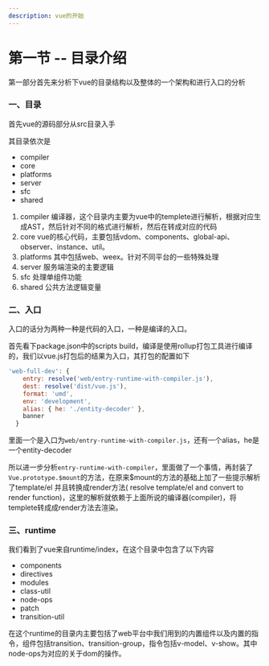 ```yaml
---
description: vue的开始
---
```


# 第一节 -- 目录介绍

第一部分首先来分析下vue的目录结构以及整体的一个架构和进行入口的分析

### 一、目录

首先vue的源码部分从src目录入手

其目录依次是

* compiler
* core
* platforms
* server
* sfc
* shared

1. compiler  编译器，这个目录内主要为vue中的templete进行解析，根据对应生成AST，然后针对不同的格式进行解析，然后在转成对应的代码
2. core vue的核心代码，主要包括vdom、components、global-api、observer、instance、util。
3. platforms 其中包括web、weex。针对不同平台的一些特殊处理
4. server 服务端渲染的主要逻辑
5. sfc 处理单组件功能
6. shared 公共方法逻辑变量

### 二、入口

入口的话分为两种一种是代码的入口，一种是编译的入口。

首先看下package.json中的scripts build，编译是使用rollup打包工具进行编译的，我们以vue.js打包后的结果为入口，其打包的配置如下

```javascript
'web-full-dev': {
    entry: resolve('web/entry-runtime-with-compiler.js'),
    dest: resolve('dist/vue.js'),
    format: 'umd',
    env: 'development',
    alias: { he: './entity-decoder' },
    banner
  }
```

里面一个是入口为`web/entry-runtime-with-compiler.js`，还有一个alias，he是一个entity-decoder

所以进一步分析`entry-runtime-with-compiler`，里面做了一个事情，再封装了`Vue.prototype.$mount`的方法，在原来$mount的方法的基础上加了一些提示解析了template/el 并且转换成render方法\( resolve template/el and convert to render function\)，这里的解析就依赖于上面所说的编译器\(compiler\)，将templete转成成render方法去渲染。

### 三、runtime

我们看到了vue来自runtime/index，在这个目录中包含了以下内容

* components
* directives
* modules
* class-util
* node-ops
* patch
* transition-util

在这个runtime的目录内主要包括了web平台中我们用到的内置组件以及内置的指令，组件包括transition、transition-group，指令包括v-model、v-show。其中node-ops为对应的关于dom的操作。





